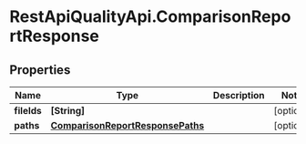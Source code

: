 # RestApiQualityApi.ComparisonReportResponse

## Properties
Name | Type | Description | Notes
------------ | ------------- | ------------- | -------------
**fileIds** | **[String]** |  | [optional] 
**paths** | [**ComparisonReportResponsePaths**](ComparisonReportResponsePaths.md) |  | [optional] 


